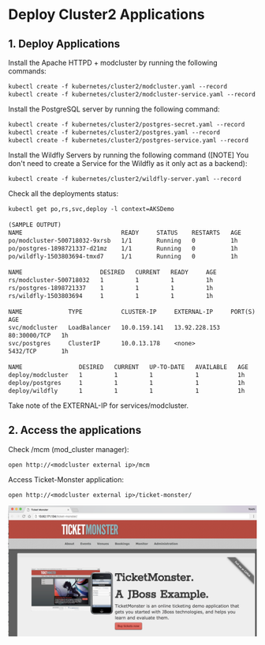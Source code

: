 # Deploy Cluster2 Applications

## 1.  Deploy Applications

Install the Apache HTTPD + modcluster by running the following commands:
```
kubectl create -f kubernetes/cluster2/modcluster.yaml --record
kubectl create -f kubernetes/cluster2/modcluster-service.yaml --record
```

Install the PostgreSQL server by running the following command:
```
kubectl create -f kubernetes/cluster2/postgres-secret.yaml --record
kubectl create -f kubernetes/cluster2/postgres.yaml --record
kubectl create -f kubernetes/cluster2/postgres-service.yaml --record
```

Install the Wildfly Servers by running the following command ([NOTE] You don't need to create a Service for the Wildfly as it only act as a backend):
```
kubectl create -f kubernetes/cluster2/wildfly-server.yaml --record
```


Check all the deployments status:
```
kubectl get po,rs,svc,deploy -l context=AKSDemo

(SAMPLE OUTPUT)
NAME                            READY     STATUS    RESTARTS   AGE
po/modcluster-500718032-9xrsb   1/1       Running   0          1h
po/postgres-1898721337-d21mz    1/1       Running   0          1h
po/wildfly-1503803694-tmxd7     1/1       Running   0          1h

NAME                      DESIRED   CURRENT   READY     AGE
rs/modcluster-500718032   1         1         1         1h
rs/postgres-1898721337    1         1         1         1h
rs/wildfly-1503803694     1         1         1         1h

NAME             TYPE           CLUSTER-IP     EXTERNAL-IP     PORT(S)        AGE
svc/modcluster   LoadBalancer   10.0.159.141   13.92.228.153   80:30000/TCP   1h
svc/postgres     ClusterIP      10.0.13.178    <none>          5432/TCP       1h

NAME                DESIRED   CURRENT   UP-TO-DATE   AVAILABLE   AGE
deploy/modcluster   1         1         1            1           1h
deploy/postgres     1         1         1            1           1h
deploy/wildfly      1         1         1            1           1h
```
Take note of the EXTERNAL-IP for services/modcluster.

## 2. Access the applications

Check /mcm (mod_cluster manager):
```
open http://<modcluster external ip>/mcm
```

Access Ticket-Monster application:
```
open http://<modcluster external ip>/ticket-monster/
```
![](../images/ticket-monster-app.png)
